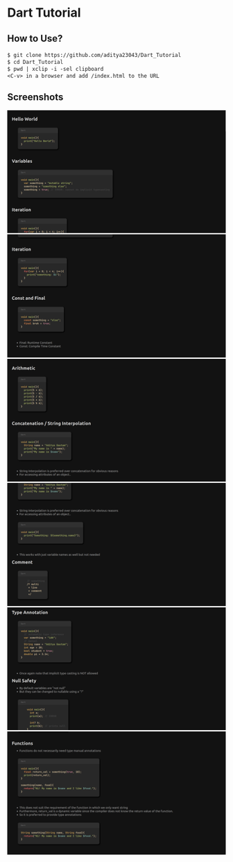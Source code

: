 # Dart Tutorial

## How to Use?

```
$ git clone https://github.com/aditya23043/Dart_Tutorial
$ cd Dart_Tutorial
$ pwd | xclip -i -sel clipboard
<C-v> in a browser and add /index.html to the URL
```

## Screenshots

![Demo Img 1](./assets/2025-01-23_14-39.png)
![Demo Img 2](./assets/2025-01-23_14-40.png)
![Demo Img 3](./assets/2025-01-23_14-40_1.png)
![Demo Img 4](./assets/2025-01-23_14-41.png)
![Demo Img 5](./assets/2025-01-23_14-41_1.png)
![Demo Img 5](./assets/2025-01-23_14-41_2.png)
